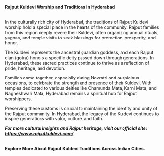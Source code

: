 <strong>Rajput Kuldevi Worship and Traditions in Hyderabad</strong><br><br>

In the culturally rich city of Hyderabad, the traditions of Rajput Kuldevi worship hold a special place in the hearts of the community. Rajput families from this region deeply revere their Kuldevi, often organizing annual rituals, yagnas, and temple visits to seek blessings for protection, prosperity, and honor.

The Kuldevi represents the ancestral guardian goddess, and each Rajput clan (gotra) honors a specific deity passed down through generations. In Hyderabad, these sacred practices continue to thrive as a reflection of pride, heritage, and devotion.

Families come together, especially during Navratri and auspicious occasions, to celebrate the strength and presence of their Kuldevi. With temples dedicated to various deities like Chamunda Mata, Karni Mata, and Nagneshwari Mata, Hyderabad remains a spiritual hub for Rajput worshippers.

Preserving these customs is crucial to maintaining the identity and unity of the Rajput community. In Hyderabad, the legacy of the Kuldevi continues to inspire generations with valor, culture, and faith.

<strong><em>For more cultural insights and Rajput heritage, visit our official site: <a href="https://www.rajputkuldevi.com/" target="_blank">https://www.rajputkuldevi.com/</a></em></strong><br><br>

<strong>Explore More About Rajput Kuldevi Traditions Across Indian Cities.</strong>
